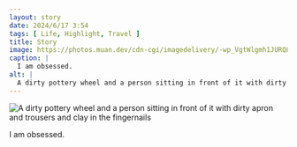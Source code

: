 ```yaml
---
layout: story
date: 2024/6/17 3:54
tags: [ Life, Highlight, Travel ]
title: Story
image: https://photos.muan.dev/cdn-cgi/imagedelivery/-wp_VgtWlgmh1JURQ8t1mg/6a9bcf21-adf0-45a1-f892-0f8820b68100/public
caption: |
  I am obsessed.
alt: |
  A dirty pottery wheel and a person sitting in front of it with dirty apron and trousers and clay in the fingernails
---
```


![A dirty pottery wheel and a person sitting in front of it with dirty apron and trousers and clay in the fingernails](https://photos.muan.dev/cdn-cgi/imagedelivery/-wp_VgtWlgmh1JURQ8t1mg/6a9bcf21-adf0-45a1-f892-0f8820b68100/public)

I am obsessed.
